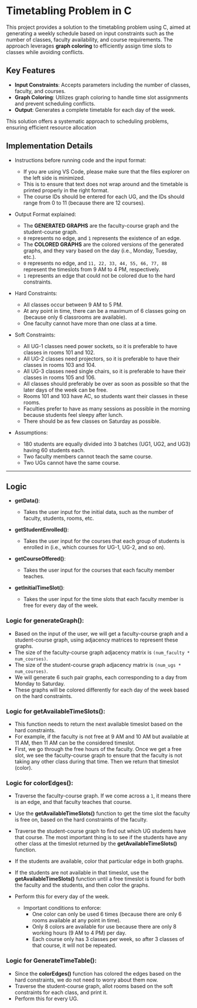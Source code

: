 # Timetabling Problem in C

This project provides a solution to the timetabling problem using C, aimed at generating a weekly schedule based on input constraints such as the number of classes, faculty availability, and course requirements. The approach leverages **graph coloring** to efficiently assign time slots to classes while avoiding conflicts.

## Key Features
- **Input Constraints**: Accepts parameters including the number of classes, faculty, and courses.
- **Graph Coloring**: Utilizes graph coloring to handle time slot assignments and prevent scheduling conflicts.
- **Output**: Generates a complete timetable for each day of the week.

This solution offers a systematic approach to scheduling problems, ensuring efficient resource allocation


## Implementation Details

- Instructions before running code and the input format:  
  - If you are using VS Code, please make sure that the files explorer on the left side is minimized.  
  - This is to ensure that text does not wrap around and the timetable is printed properly in the right format.  
  - The course IDs should be entered for each UG, and the IDs should range from 0 to 11 (because there are 12 courses).  

- Output Format explained:  
  - The **GENERATED GRAPHS** are the faculty-course graph and the student-course graph.  
  - `0` represents no edge, and `1` represents the existence of an edge.  
  - The **COLORED GRAPHS** are the colored versions of the generated graphs, and they vary based on the day (i.e., Monday, Tuesday, etc.).  
  - `0` represents no edge, and `11, 22, 33, 44, 55, 66, 77, 88` represent the timeslots from 9 AM to 4 PM, respectively.  
  - `1` represents an edge that could not be colored due to the hard constraints.  

- Hard Constraints:  
  - All classes occur between 9 AM to 5 PM.  
  - At any point in time, there can be a maximum of 6 classes going on (because only 6 classrooms are available).  
  - One faculty cannot have more than one class at a time.  

- Soft Constraints:  
  - All UG-1 classes need power sockets, so it is preferable to have classes in rooms 101 and 102.  
  - All UG-2 classes need projectors, so it is preferable to have their classes in rooms 103 and 104.  
  - All UG-3 classes need single chairs, so it is preferable to have their classes in rooms 105 and 106.  
  - All classes should preferably be over as soon as possible so that the later days of the week can be free.  
  - Rooms 101 and 103 have AC, so students want their classes in these rooms.  
  - Faculties prefer to have as many sessions as possible in the morning because students feel sleepy after lunch.  
  - There should be as few classes on Saturday as possible.  

- Assumptions:  
  - 180 students are equally divided into 3 batches (UG1, UG2, and UG3) having 60 students each.  
  - Two faculty members cannot teach the same course.  
  - Two UGs cannot have the same course.  

---

## Logic

- **getData()**:  
  - Takes the user input for the initial data, such as the number of faculty, students, rooms, etc.  

- **getStudentEnrolled()**:  
  - Takes the user input for the courses that each group of students is enrolled in (i.e., which courses for UG-1, UG-2, and so on).  

- **getCourseOffered()**:  
  - Takes the user input for the courses that each faculty member teaches.  

- **getInitialTimeSlot()**:  
  - Takes the user input for the time slots that each faculty member is free for every day of the week.  

### Logic for generateGraph():  

- Based on the input of the user, we will get a faculty-course graph and a student-course graph, using adjacency matrices to represent these graphs.  
- The size of the faculty-course graph adjacency matrix is `(num_faculty * num_courses)`.  
- The size of the student-course graph adjacency matrix is `(num_ugs * num_courses)`.  
- We will generate 6 such pair graphs, each corresponding to a day from Monday to Saturday.  
- These graphs will be colored differently for each day of the week based on the hard constraints.  

### Logic for getAvailableTimeSlots():  

- This function needs to return the next available timeslot based on the hard constraints.  
- For example, if the faculty is not free at 9 AM and 10 AM but available at 11 AM, then 11 AM can be the considered timeslot.  
- First, we go through the free hours of the faculty. Once we get a free slot, we see the faculty-course graph to ensure that the faculty is not taking any other class during that time. Then we return that timeslot (color).  

### Logic for colorEdges():  

- Traverse the faculty-course graph. If we come across a `1`, it means there is an edge, and that faculty teaches that course.  
- Use the **getAvailableTimeSlots()** function to get the time slot the faculty is free on, based on the hard constraints of the faculty.  
- Traverse the student-course graph to find out which UG students have that course. The most important thing is to see if the students have any other class at the timeslot returned by the **getAvailableTimeSlots()** function.  
- If the students are available, color that particular edge in both graphs.  
- If the students are not available in that timeslot, use the **getAvailableTimeSlots()** function until a free timeslot is found for both the faculty and the students, and then color the graphs.  
- Perform this for every day of the week.  

  - Important conditions to enforce:  
    - One color can only be used 6 times (because there are only 6 rooms available at any point in time).  
    - Only 8 colors are available for use because there are only 8 working hours (9 AM to 4 PM) per day.  
    - Each course only has 3 classes per week, so after 3 classes of that course, it will not be repeated.  

### Logic for GenerateTimeTable():  

- Since the **colorEdges()** function has colored the edges based on the hard constraints, we do not need to worry about them now.  
- Traverse the student-course graph, allot rooms based on the soft constraints for each class, and print it.  
- Perform this for every UG.  
